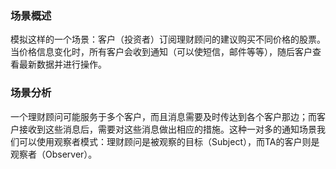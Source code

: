 ### 场景概述

模拟这样的一个场景：客户（投资者）订阅理财顾问的建议购买不同价格的股票。当价格信息变化时，所有客户会收到通知（可以使短信，邮件等等），随后客户查看最新数据并进行操作。

### 场景分析

一个理财顾问可能服务于多个客户，而且消息需要及时传达到各个客户那边；而客户接收到这些消息后，需要对这些消息做出相应的措施。这种一对多的通知场景我们可以使用观察者模式：理财顾问是被观察的目标（Subject），而TA的客户则是观察者（Observer）。

